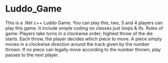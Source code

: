 # Luddo_Game
This is a .Net c++ Luddo Game. You can play this, two, 3 and 4 players can play this game. It include simple coding no classes just loops &amp; ifs.
Rules of game: 
Players take turns in a clockwise order; highest throw of the die starts. Each throw, the player decides which piece to move. A piece simply moves in a clockwise direction around the track given by the number thrown. If no piece can legally move according to the number thrown, play passes to the next player.
